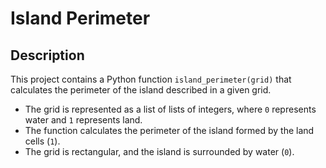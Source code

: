 # Island Perimeter

## Description
This project contains a Python function `island_perimeter(grid)` that calculates the perimeter of the island described in a given grid.

- The grid is represented as a list of lists of integers, where `0` represents water and `1` represents land.
- The function calculates the perimeter of the island formed by the land cells (`1`).
- The grid is rectangular, and the island is surrounded by water (`0`).